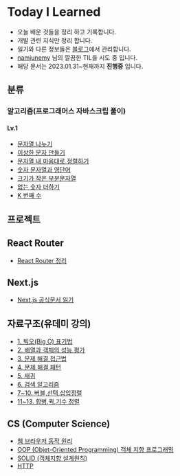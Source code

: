 # Today I Learned

- 오늘 배운 것들을 정리 하고 기록합니다.
- 개발 관련 지식만 정리 합니다.
- 일기와 다른 정보들은 [블로그](https://blog.naver.com/stu44229)에서 관리합니다. 
- [namjunemy](https://github.com/namjunemy/TIL) 님의 깔끔한 TIL을 시도 중 입니다.
- 해당 문서는 2023.01.31~현재까지 **진행중** 입니다.

## 분류

### 알고리즘(프로그래머스 자바스크립 풀이)
#### Lv.1
- [문자열 나누기](https://github.com/stu442/today-i-learned/blob/main/algorithm/1.%20%EB%AC%B8%EC%9E%90%EC%97%B4%20%EB%82%98%EB%88%84%EA%B8%B0.md)
- [이상한 문자 만들기](https://github.com/stu442/today-i-learned/blob/main/algorithm/2.%20이상한%20문자%20만들기.md)
- [문자열 내 마음대로 정렬하기](https://github.com/stu442/today-i-learned/blob/main/algorithm/3.%20문자열%20내%20마음대로%20정렬하기.md)
- [숫자 문자열과 영단어](https://github.com/stu442/today-i-learned/blob/main/algorithm/%EC%88%AB%EC%9E%90%20%EB%AC%B8%EC%9E%90%EC%97%B4%EA%B3%BC%20%EC%98%81%EB%8B%A8%EC%96%B4.md)
- [크기가 작은 부분문자열](https://github.com/stu442/today-i-learned/blob/main/algorithm/크기가%20작은%20부분문자열.md)
- [없는 숫자 더하기](https://github.com/stu442/today-i-learned/blob/main/algorithm/%EC%97%86%EB%8A%94%20%EC%88%AB%EC%9E%90%20%EB%8D%94%ED%95%98%EA%B8%B0.md)
- [K 번째 수](https://github.com/stu442/today-i-learned/blob/main/algorithm/K번째수.md)

## 프로젝트

## React Router
- [React Router 정리](https://github.com/stu442/today-i-learned/blob/main/React-Router/official-tutorial-v6.8.0.md)

## Next.js
- [Next.js 공식문서 읽기](https://github.com/stu442/today-i-learned/blob/main/nextjs/read-offical-docs.md)

## 자료구조(유데미 강의)
- [1. 빅오(Big O) 표기법](https://github.com/stu442/today-i-learned/blob/main/data-structure/1.%20빅오(Big%20O)%20표기법.md)
- [2. 배열과 객체의 성능 평가](https://github.com/stu442/today-i-learned/blob/main/data-structure/2.%20배열과%20객체의%20성능%20평가.md)
- [3. 문제 해결 접근법](https://github.com/stu442/today-i-learned/blob/main/data-structure/3.%20문제%20해결%20접근법.md)
- [4. 문제 해결 패턴](https://github.com/stu442/today-i-learned/blob/main/data-structure/4.%20문제%20해결%20패턴.md)
- [5. 재귀](https://github.com/stu442/today-i-learned/blob/main/data-structure/5.%20재귀.md)
- [6. 검색 알고리즘](https://github.com/stu442/today-i-learned/blob/main/data-structure/6.%20검색%20알고리즘.md)
- [7~10. 버블,선택,삽입정렬](https://github.com/stu442/today-i-learned/blob/main/data-structure/7%7E10.%20버블%2C선택%2C삽입정렬.md)
- [11~13. 합병,퀵,기수 정렬](https://github.com/stu442/today-i-learned/blob/main/data-structure/11%7E13.%20합병%2C%20퀵%2C%20기수%20정렬.md)

## CS (Computer Science)
- [웹 브라우저 동작 원리](https://github.com/stu442/today-i-learned/blob/main/CS/웹%20브라우저%20동작%20원리.md)
- [OOP (Objet-Oriented Programming) 객체 지향 프로그래밍](https://github.com/stu442/today-i-learned/blob/main/CS/OOP.md)
- [SOLID (객체지향 설계원칙)](https://github.com/stu442/today-i-learned/blob/main/CS/SOLID.md)
- [HTTP](https://github.com/stu442/today-i-learned/blob/main/CS/HTTP.md)
